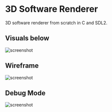 # 3D Software Renderer
3D software renderer from scratch in C and SDL2.

## Visuals below
![screenshot](img/teapot.gif)

## Wireframe
![screenshot](img/wireframe.gif)

## Debug Mode
![screenshot](img/debug.gif)
